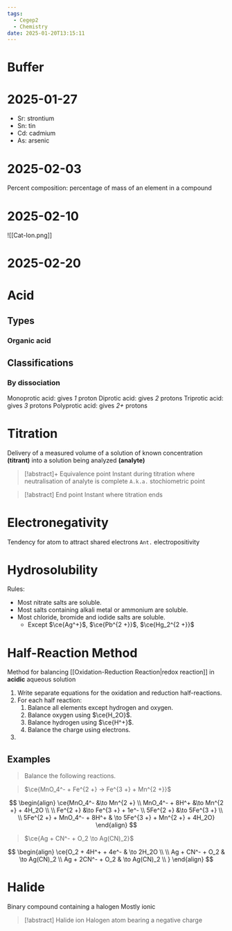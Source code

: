 ```yaml
---
tags:
  - Cegep2
  - Chemistry
date: 2025-01-20T13:15:11
---
```


# Buffer

# 2025-01-27

- Sr: strontium
- Sn: tin
- Cd: cadmium
- As: arsenic

# 2025-02-03

Percent composition: percentage of mass of an element in a compound

# 2025-02-10

![[Cat-Ion.png]]

# 2025-02-20

# Acid

## Types

### Organic acid

## Classifications

### By dissociation

Monoprotic acid: gives *1* proton
Diprotic acid: gives *2* protons
Triprotic acid: gives *3* protons
Polyprotic acid: gives *2+* protons

# Titration

Delivery of a measured volume of a solution of known concentration **(titrant)** into a solution being analyzed **(analyte)**

> [!abstract]+ Equivalence point
> Instant during titration where neutralisation of analyte is complete
> `A.k.a.` stochiometric point

> [!abstract] End point
> Instant where titration ends

# Electronegativity

Tendency for atom to attract shared electrons
`Ant.` electropositivity

# Hydrosolubility

Rules:

- Most nitrate salts are soluble.
- Most salts containing alkali metal or ammonium are soluble.
- Most chloride, bromide and iodide salts are soluble.
	- Except $\ce{Ag^+}$, $\ce{Pb^{2 +}}$, $\ce{Hg_2^{2 +}}$

# Half-Reaction Method

Method for balancing [[Oxidation-Reduction Reaction|redox reaction]] in **acidic** aqueous solution

1. Write separate equations for the oxidation and reduction half-reactions.
2. For each half reaction:
	1. Balance all elements except hydrogen and oxygen.
	2. Balance oxygen using $\ce{H_2O}$.
	3. Balance hydrogen using $\ce{H^+}$.
	4. Balance the charge using electrons.
3. 

## Examples

> Balance the following reactions.

> $\ce{MnO_4^- + Fe^{2 +} -> Fe^{3 +} + Mn^{2 +}}$

$$
\begin{align}
\ce{MnO_4^- &\to Mn^{2 +} \\
MnO_4^- + 8H^+ &\to Mn^{2 +} + 4H_2O \\
 \\
Fe^{2 +} &\to Fe^{3 +} + 1e^- \\
5Fe^{2 +} &\to 5Fe^{3 +} \\
 \\
5Fe^{2 +} + MnO_4^- + 8H^+ & \to 5Fe^{3 +} + Mn^{2 +} + 4H_2O}
\end{align}
$$

> $\ce{Ag + CN^- + O_2 \to Ag(CN)_2}$

$$
\begin{align}
\ce{O_2 + 4H^+ + 4e^- & \to 2H_2O \\
 \\
Ag + CN^- + O_2 & \to Ag(CN)_2 \\
Ag + 2CN^- + O_2 & \to Ag(CN)_2 \\
}
\end{align}
$$

# Halide

Binary compound containing a halogen
Mostly ionic

> [!abstract] Halide ion
> Halogen atom bearing a negative charge